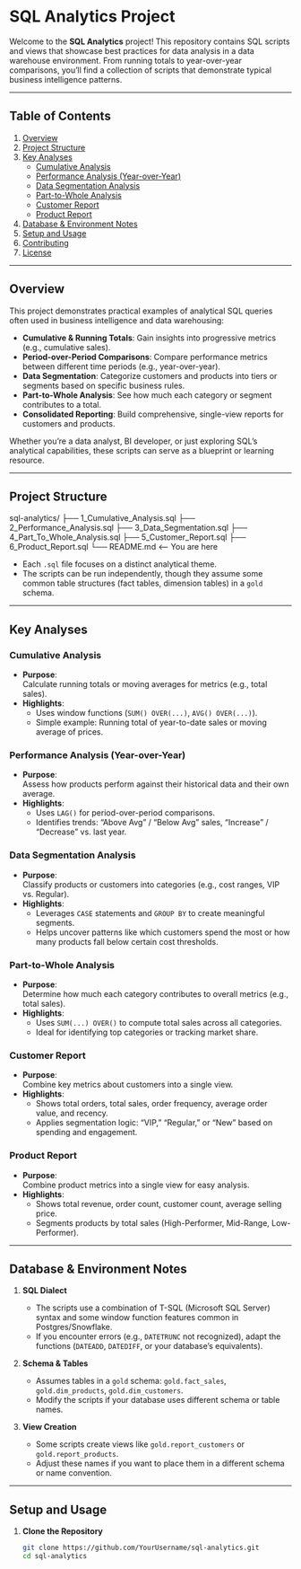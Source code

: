 # SQL Analytics Project

Welcome to the **SQL Analytics** project! This repository contains SQL scripts and views that showcase best practices for data analysis in a data warehouse environment. From running totals to year-over-year comparisons, you’ll find a collection of scripts that demonstrate typical business intelligence patterns.

---

## Table of Contents

1. [Overview](#overview)  
2. [Project Structure](#project-structure)  
3. [Key Analyses](#key-analyses)  
   - [Cumulative Analysis](#cumulative-analysis)  
   - [Performance Analysis (Year-over-Year)](#performance-analysis-year-over-year)  
   - [Data Segmentation Analysis](#data-segmentation-analysis)  
   - [Part-to-Whole Analysis](#part-to-whole-analysis)  
   - [Customer Report](#customer-report)  
   - [Product Report](#product-report)  
4. [Database & Environment Notes](#database--environment-notes)  
5. [Setup and Usage](#setup-and-usage)  
6. [Contributing](#contributing)  
7. [License](#license)

---

## Overview

This project demonstrates practical examples of analytical SQL queries often used in business intelligence and data warehousing:

- **Cumulative & Running Totals**: Gain insights into progressive metrics (e.g., cumulative sales).  
- **Period-over-Period Comparisons**: Compare performance metrics between different time periods (e.g., year-over-year).  
- **Data Segmentation**: Categorize customers and products into tiers or segments based on specific business rules.  
- **Part-to-Whole Analysis**: See how much each category or segment contributes to a total.  
- **Consolidated Reporting**: Build comprehensive, single-view reports for customers and products.

Whether you’re a data analyst, BI developer, or just exploring SQL’s analytical capabilities, these scripts can serve as a blueprint or learning resource.

---

## Project Structure
sql-analytics/
├── 1_Cumulative_Analysis.sql
├── 2_Performance_Analysis.sql
├── 3_Data_Segmentation.sql
├── 4_Part_To_Whole_Analysis.sql
├── 5_Customer_Report.sql
├── 6_Product_Report.sql
└── README.md  <-- You are here

- Each `.sql` file focuses on a distinct analytical theme.  
- The scripts can be run independently, though they assume some common table structures (fact tables, dimension tables) in a `gold` schema.

---

## Key Analyses

### Cumulative Analysis
- **Purpose**:  
  Calculate running totals or moving averages for metrics (e.g., total sales).  
- **Highlights**:  
  - Uses window functions (`SUM() OVER(...)`, `AVG() OVER(...)`).  
  - Simple example: Running total of year-to-date sales or moving average of prices.

### Performance Analysis (Year-over-Year)
- **Purpose**:  
  Assess how products perform against their historical data and their own average.  
- **Highlights**:  
  - Uses `LAG()` for period-over-period comparisons.  
  - Identifies trends: “Above Avg” / “Below Avg” sales, “Increase” / “Decrease” vs. last year.

### Data Segmentation Analysis
- **Purpose**:  
  Classify products or customers into categories (e.g., cost ranges, VIP vs. Regular).  
- **Highlights**:  
  - Leverages `CASE` statements and `GROUP BY` to create meaningful segments.  
  - Helps uncover patterns like which customers spend the most or how many products fall below certain cost thresholds.

### Part-to-Whole Analysis
- **Purpose**:  
  Determine how much each category contributes to overall metrics (e.g., total sales).  
- **Highlights**:  
  - Uses `SUM(...) OVER()` to compute total sales across all categories.  
  - Ideal for identifying top categories or tracking market share.

### Customer Report
- **Purpose**:  
  Combine key metrics about customers into a single view.  
- **Highlights**:  
  - Shows total orders, total sales, order frequency, average order value, and recency.  
  - Applies segmentation logic: “VIP,” “Regular,” or “New” based on spending and engagement.

### Product Report
- **Purpose**:  
  Combine product metrics into a single view for easy analysis.  
- **Highlights**:  
  - Shows total revenue, order count, customer count, average selling price.  
  - Segments products by total sales (High-Performer, Mid-Range, Low-Performer).

---

## Database & Environment Notes

1. **SQL Dialect**  
   - The scripts use a combination of T-SQL (Microsoft SQL Server) syntax and some window function features common in Postgres/Snowflake.  
   - If you encounter errors (e.g., `DATETRUNC` not recognized), adapt the functions (`DATEADD`, `DATEDIFF`, or your database’s equivalents).

2. **Schema & Tables**  
   - Assumes tables in a `gold` schema: `gold.fact_sales`, `gold.dim_products`, `gold.dim_customers`.  
   - Modify the scripts if your database uses different schema or table names.

3. **View Creation**  
   - Some scripts create views like `gold.report_customers` or `gold.report_products`.  
   - Adjust these names if you want to place them in a different schema or name convention.

---

## Setup and Usage

1. **Clone the Repository**  
   ```bash
   git clone https://github.com/YourUsername/sql-analytics.git
   cd sql-analytics

